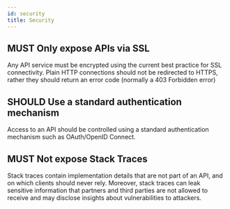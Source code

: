```yaml
---
id: security
title: Security
---
```


## MUST Only expose APIs via SSL

Any API service must be encrypted using the current best practice for SSL connectivity. Plain HTTP connections should not be redirected to HTTPS, rather they should return an error code (normally a 403 Forbidden error)

## SHOULD Use a standard authentication mechanism

Access to an API should be controlled using a standard authentication mechanism such as OAuth/OpenID Connect.

## MUST Not expose Stack Traces

Stack traces contain implementation details that are not part of an API, and on which clients should never rely. Moreover, stack traces can leak sensitive information that partners and third parties are not allowed to receive and may disclose insights about vulnerabilities to attackers.